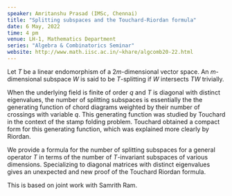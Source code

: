 ```yaml
---
speaker: Amritanshu Prasad (IMSc, Chennai)
title: "Splitting subspaces and the Touchard-Riordan formula"
date: 6 May, 2022
time: 4 pm
venue: LH-1, Mathematics Department
series: "Algebra & Combinatorics Seminar"
website: http://www.math.iisc.ac.in/~khare/algcomb20-22.html
---
```


Let $T$ be a linear endomorphism of a $2m$-dimensional vector space. An
$m$-dimensional subspace $W$ is said to be $T$-splitting if $W$ intersects
$TW$ trivially.

When the underlying field is finite of order $q$ and $T$ is diagonal with
distinct eigenvalues, the number of splitting subspaces is essentially the
the generating function of chord diagrams weighted by their number of
crossings with variable $q$. This generating function was studied by
Touchard in the context of the stamp folding problem. Touchard obtained a
compact form for this generating function, which was explained more
clearly by Riordan.

We provide a formula for the number of splitting subspaces for a general
operator $T$ in terms of the number of $T$-invariant subspaces of various
dimensions. Specializing to diagonal matrices with distinct eigenvalues
gives an unexpected and new proof of the Touchard&nbsp;Riordan formula.

This is based on joint work with Samrith Ram.
